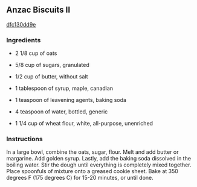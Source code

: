## Anzac Biscuits II

[dfc130dd9e](http://allrecipes.com/recipe/anzac-biscuits-ii/)

### Ingredients

 - 2 1/8 cup of oats

 - 5/8 cup of sugars, granulated

 - 1/2 cup of butter, without salt

 - 1 tablespoon of syrup, maple, canadian

 - 1 teaspoon of leavening agents, baking soda

 - 4 teaspoon of water, bottled, generic

 - 1 1/4 cup of wheat flour, white, all-purpose, unenriched

### Instructions

In a large bowl, combine the oats, sugar, flour. Melt and add butter or margarine. Add golden syrup. Lastly, add the baking soda dissolved in the boiling water. Stir the dough until everything is completely mixed together. Place spoonfuls of mixture onto a greased cookie sheet. Bake at 350 degrees F (175 degrees C) for 15-20 minutes, or until done.